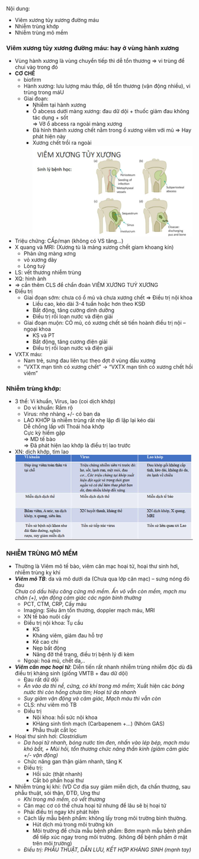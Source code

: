 Nội dung:  
- Viêm xương tủy xương đường máu  
- Nhiễm trùng khớp  
- Nhiễm trùng mô mềm  
### Viêm xương tủy xương đường máu: hay ở vùng hành xương  
- Vùng hành xương là vùng chuyển tiếp thì dễ tổn thương => vi trùng để chui vào trong đó  
- **CƠ CHẾ**  
	- biofirm  
	- Hành xương: lưu lượng máu thấp, dễ tổn thương (vận động nhiều), vi trùng trong máU  
	- Giai đoạn:  
		- Nhiễm tại hành xương  
		- Ổ abcess dưới màng xương: đau dữ dội + thuốc giảm đau không tác dụng + sốt    
		=> Vỡ ổ abcess ra ngoài màng xương  
		- Đã hình thành xương chết nằm trong ổ xương viêm với mủ => Hay phát hiện này  
		- Xương chết trồi ra ngoài  
![Buổi 4 - CXK - Hệ sinh sản-1687394100012.jpeg](../../../200%20Files/image/image/Bu%E1%BB%95i%204%20-%20CXK%20-%20H%E1%BB%87%20sinh%20s%E1%BA%A3n-1687394100012.jpeg)  
- Triệu chứng: CẤp/mạn (không có VS tăng…)  
- X quang và MRI: (Xương tù là mảng xương chết giam khoang kín)  
	- Phản ứng màng xơng  
	- vỏ xương dày  
	- Lòng tuỷ  
- LS: vết thương nhiễm trùng  
- XQ: hình ảnh  
- => cần thêm CLS để chẩn đoán VIÊM XƯƠNG TUỶ XƯƠNG  
- Điều trị  
	- Giai đoạn sớm: chưa có ổ mủ và chưa xương chết => Điều trị nội khoa  
		- Liều cao, kéo dài 3-4 tuần hoặc hơn theo KSĐ  
		- Bất động, tăng cường dinh dưỡng  
		- Điều trị rối loạn nước và điện giải  
	- Giai đoạn muộn: CÓ mủ, có xương chết sẽ tiến hoành điều trị nội – ngoại khoa  
		- KS và PT  
		- Bất động, tăng cương điện giải  
		- Điều trị rối loạn nước và điện giải  
- VXTX máu:  
	- Nam trẻ, sưng đau liên tục theo đợt ở vùng đầu xương  
	- ”VXTX mạn tính có xương chết” -> “VXTX mạn tính có xương chết hồi viêm”  
### Nhiễm trùng khớp:  
- 3 thể: Vi khuẩn, Virus, lao (coi dịch khớp)  
	- Do vi khuẩn: Rầm rộ  
	- Virus: nhẹ nhàng +/- có ban da  
	- LAO KHỚP là nhiễm trùng rất nhẹ lặp đi lặp lại kéo dài    
	Dễ chồng lấp với Thoái hóa khớp    
	Cực kỳ hiếm gặp    
	=> MD tế bào    
	=> Đã phát hiện lao khớp là điều trị lao trước  
- XN: dịch khớp, tìm lao  
![Buổi 4 - CXK - Hệ sinh sản-1687394140669.jpeg](../../../200%20Files/image/image/Bu%E1%BB%95i%204%20-%20CXK%20-%20H%E1%BB%87%20sinh%20s%E1%BA%A3n-1687394140669.jpeg)  
### NHIỄM TRÙNG MÔ MỀM  
- Thường là Viêm mô tế bào, viêm cân mạc hoại tử, hoại thư sinh hơi, nhiễm trùng kỵ khí  
- **_Viêm mô TB_**: da và mô dưới da (Chưa qua lớp cân mạc) – sưng nóng đỏ đau    
_Chưa có dấu hiệu căng cứng mô mềm. Ấn vô vẫn còn mềm, mạch mu chân (+), vận động cảm giác các ngón bình thường_  
	- PCT, CTM, CRP, Cấy máu  
	- Imaging: Siêu âm tổn thương, doppler mạch máu, MRI  
	- XN tế bào nuôi cấy  
	- Điều trị nội khoa: Tụ cầu  
		- KS  
		- Kháng viêm, giảm đau hỗ trợ  
		- Kê cao chi  
		- Nẹp bất động  
		- Nâng đỡ thể trạng, điều trị bệnh lý đi kèm  
	- Ngoại: hoá mủ, chết da,..  
- **_Viêm cân mạc hoại tử_**: Diễn tiến rất nhanh nhiễm trùng nhiễm độc dù đã điều trị kháng sinh (giống VMTB + đau dữ dội)  
	- Đau rất dữ dội  
	- _Ấn vào da thì nề, cứng, có khí trong mô mềm_; Xuất hiện các _bóng nước thì còn hồng chưa tím; Hoại tử da nhanh_  
	- _Suy giảm vận động và cảm giác, Mạch máu thì vẫn còn_  
	- CLS: như viêm mô TB  
	- Điều trị  
		- Nội khoa: hồi sức nội khoa  
		- KHáng sinh tĩnh mạch (Carbapenem +…) (Nhóm GAS)  
		- Phẫu thuật cắt lọc  
- Hoại thư sinh hơi: *Clostridium*  
	- _Da hoại tử nhanh, bóng nước tím đen, nhấn vào lép bép, mạch máu khó bắt, + Mùi hôi, tổn thương chức năng thần kinh (giảm cảm giác +/- vận động)_  
	- Chức năng gan thận giảm nhanh, tăng K  
	- Điều trị:  
		- Hồi sức (thật nhanh)  
		- Cắt bỏ phần hoại thư  
- Nhiễm trùng kị khí: (VD Cơ địa suy giảm miễn dịch, đa chấn thương, sau phẫu thuật, sỏi thận, ĐTĐ, Ung thư  
	- _Khí trong mô mềm, có vết thương_  
	- Cân mạc cơ có thể chưa hoại tử nhưng để lâu sẽ bị hoại tử  
	- Phải điều trị ngay khi phát hiện  
	- Cách lấy mẫu bệnh phẩm: không lấy trong môi trường bình thường.  
		- Hút dịch mủ trong môi trường kín  
		- Môi trường để chứa mẫu bệnh phẩm: Bơm mạnh mẫu bệnh phẩm để tiếp xúc ngay trong môi trường. (không để bệnh phẩm ở mặt trên môi trường)  
	- *Điều trị: PHẪU THUẬT, DẪN LƯU, KẾT HỢP KHÁNG SINH (mạnh tay)*